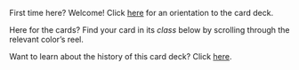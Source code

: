 First time here? Welcome! Click [here](https://www.breakpoint-academy.com/classes/orientation) for an orientation to the card deck.

Here for the cards? Find your card in its *class* below by scrolling through the relevant color’s reel.

Want to learn about the history of this card deck? Click [here](https://www.breakpoint-academy.com/classes/history).